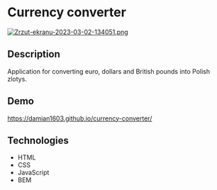 # Currency converter

[![Zrzut-ekranu-2023-03-02-134051.png](https://i.postimg.cc/j2tw3DyM/Zrzut-ekranu-2023-03-02-134051.png)](https://postimg.cc/Q9YdHx47)

## Description

Application for converting euro, dollars and British pounds into Polish zlotys.

## Demo 

https://damian1603.github.io/currency-converter/

## Technologies
- HTML
- CSS
- JavaScript
- BEM
